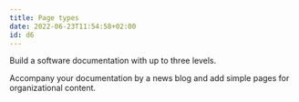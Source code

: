 ```yaml
---
title: Page types
date: 2022-06-23T11:54:58+02:00
id: d6
---
```


Build a software documentation with up to three levels.

Accompany your documentation by a news blog and add simple pages for organizational content.
